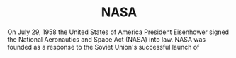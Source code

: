 <h1 align="center"> NASA </h1>
<p> On July 29, 1958 the United States of America President Eisenhower signed the National Aeronautics and Space Act (NASA) into law.
NASA was founded as a response to the Soviet Union's successful launch of <a href="https://en.wikipedia.org/wiki/Sputnik_1>Sputnik</a> </p>


